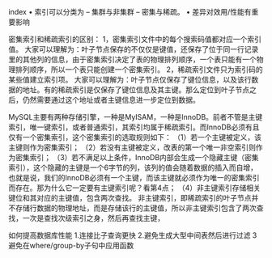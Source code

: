 index
• 索引可以分类为
– 集群与非集群
– 密集与稀疏。
• 差异对效用/性能有重要影响

密集索引和稀疏索引的区别：
1，密集索引文件中的每个搜索码值都对应一个索引值。
大家可以理解为：叶子节点保存的不仅仅是键值，还保存了位于同一行记录里的其他列的信息，由于密集索引决定了表的物理排列顺序，一个表只能有一个物理排列顺序，所以一个表只能创建一个密集索引。
2，稀疏索引文件只为索引码的某些值建立索引项。
大家可以理解为：叶子节点仅保存了键位信息，以及该行数据的地址。有的稀疏索引是仅保存了键位信息及其主键。那么定位到叶子节点之后，仍然需要通过这个地址或者主键信息进一步定位到数据。

MySQL主要有两种存储引擎，一种是MyISAM，一种是InnoDB。前者不管是主键索引，唯一键索引，或者普通索引，其索引均属于稀疏索引。而InnoDB必须有且仅有一个密集索引，这个密集索引的选取规则如下：
（1）若一个主键被定义，该主键则作为密集索引；
（2）若没有主键被定义，改表的第一个唯一非空索引则作为密集索引；
（3）若不满足以上条件，InnoDB内部会生成一个隐藏主键（密集索引），这个隐藏的主键是一个6字节的列，该列的值会随着数据的插入而自增，也就是说，我们的InnoDB必须有一个主键，而该主键就必须作为唯一的密集索引而存在。那为什么它一定要有主键索引呢？看第4点；
（4）非主键索引存储相关键位和其对应的主键值，包含两次查找。
非主键索引，即稀疏索引的叶子节点并不存储行数据的物理地址，而是存储该行的主键值，所以非主键索引包含了两次查找，一次是查找次级索引之身，然后再查找主键，


如何提高数据库性能
1.连接比子查询更快
2.避免生成大型中间表然后进行过滤
3避免在where/group-by子句中应用函数